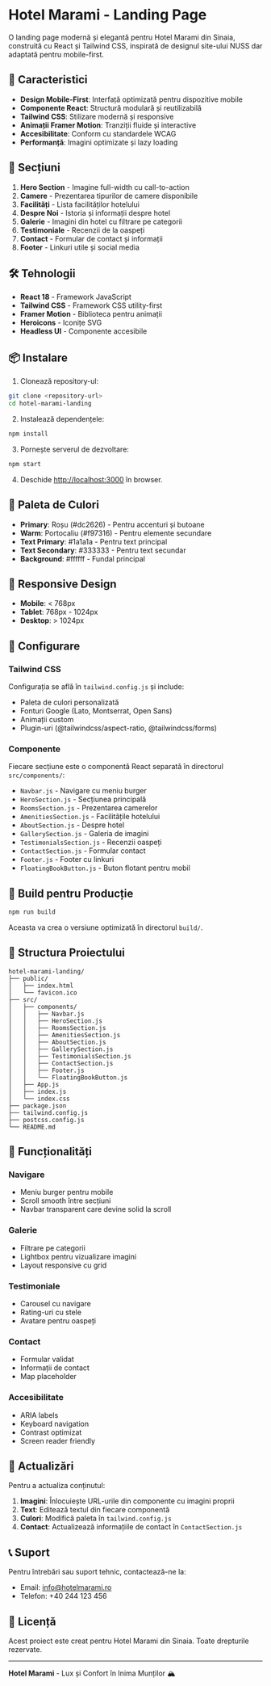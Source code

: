 # Hotel Marami - Landing Page

O landing page modernă și elegantă pentru Hotel Marami din Sinaia, construită cu React și Tailwind CSS, inspirată de designul site-ului NUSS dar adaptată pentru mobile-first.

## 🚀 Caracteristici

- **Design Mobile-First**: Interfață optimizată pentru dispozitive mobile
- **Componente React**: Structură modulară și reutilizabilă
- **Tailwind CSS**: Stilizare modernă și responsive
- **Animații Framer Motion**: Tranziții fluide și interactive
- **Accesibilitate**: Conform cu standardele WCAG
- **Performanță**: Imagini optimizate și lazy loading

## 📱 Secțiuni

1. **Hero Section** - Imagine full-width cu call-to-action
2. **Camere** - Prezentarea tipurilor de camere disponibile
3. **Facilități** - Lista facilităților hotelului
4. **Despre Noi** - Istoria și informații despre hotel
5. **Galerie** - Imagini din hotel cu filtrare pe categorii
6. **Testimoniale** - Recenzii de la oaspeți
7. **Contact** - Formular de contact și informații
8. **Footer** - Linkuri utile și social media

## 🛠️ Tehnologii

- **React 18** - Framework JavaScript
- **Tailwind CSS** - Framework CSS utility-first
- **Framer Motion** - Biblioteca pentru animații
- **Heroicons** - Iconițe SVG
- **Headless UI** - Componente accesibile

## 📦 Instalare

1. Clonează repository-ul:
```bash
git clone <repository-url>
cd hotel-marami-landing
```

2. Instalează dependențele:
```bash
npm install
```

3. Pornește serverul de dezvoltare:
```bash
npm start
```

4. Deschide [http://localhost:3000](http://localhost:3000) în browser.

## 🎨 Paleta de Culori

- **Primary**: Roșu (#dc2626) - Pentru accenturi și butoane
- **Warm**: Portocaliu (#f97316) - Pentru elemente secundare
- **Text Primary**: #1a1a1a - Pentru text principal
- **Text Secondary**: #333333 - Pentru text secundar
- **Background**: #ffffff - Fundal principal

## 📱 Responsive Design

- **Mobile**: < 768px
- **Tablet**: 768px - 1024px
- **Desktop**: > 1024px

## 🔧 Configurare

### Tailwind CSS
Configurația se află în `tailwind.config.js` și include:
- Paleta de culori personalizată
- Fonturi Google (Lato, Montserrat, Open Sans)
- Animații custom
- Plugin-uri (@tailwindcss/aspect-ratio, @tailwindcss/forms)

### Componente
Fiecare secțiune este o componentă React separată în directorul `src/components/`:
- `Navbar.js` - Navigare cu meniu burger
- `HeroSection.js` - Secțiunea principală
- `RoomsSection.js` - Prezentarea camerelor
- `AmenitiesSection.js` - Facilitățile hotelului
- `AboutSection.js` - Despre hotel
- `GallerySection.js` - Galeria de imagini
- `TestimonialsSection.js` - Recenzii oaspeți
- `ContactSection.js` - Formular contact
- `Footer.js` - Footer cu linkuri
- `FloatingBookButton.js` - Buton flotant pentru mobil

## 🚀 Build pentru Producție

```bash
npm run build
```

Aceasta va crea o versiune optimizată în directorul `build/`.

## 📝 Structura Proiectului

```
hotel-marami-landing/
├── public/
│   ├── index.html
│   └── favicon.ico
├── src/
│   ├── components/
│   │   ├── Navbar.js
│   │   ├── HeroSection.js
│   │   ├── RoomsSection.js
│   │   ├── AmenitiesSection.js
│   │   ├── AboutSection.js
│   │   ├── GallerySection.js
│   │   ├── TestimonialsSection.js
│   │   ├── ContactSection.js
│   │   ├── Footer.js
│   │   └── FloatingBookButton.js
│   ├── App.js
│   ├── index.js
│   └── index.css
├── package.json
├── tailwind.config.js
├── postcss.config.js
└── README.md
```

## 🎯 Funcționalități

### Navigare
- Meniu burger pentru mobile
- Scroll smooth între secțiuni
- Navbar transparent care devine solid la scroll

### Galerie
- Filtrare pe categorii
- Lightbox pentru vizualizare imagini
- Layout responsive cu grid

### Testimoniale
- Carousel cu navigare
- Rating-uri cu stele
- Avatare pentru oaspeți

### Contact
- Formular validat
- Informații de contact
- Map placeholder

### Accesibilitate
- ARIA labels
- Keyboard navigation
- Contrast optimizat
- Screen reader friendly

## 🔄 Actualizări

Pentru a actualiza conținutul:

1. **Imagini**: Înlocuiește URL-urile din componente cu imagini proprii
2. **Text**: Editează textul din fiecare componentă
3. **Culori**: Modifică paleta în `tailwind.config.js`
4. **Contact**: Actualizează informațiile de contact în `ContactSection.js`

## 📞 Suport

Pentru întrebări sau suport tehnic, contactează-ne la:
- Email: info@hotelmarami.ro
- Telefon: +40 244 123 456

## 📄 Licență

Acest proiect este creat pentru Hotel Marami din Sinaia. Toate drepturile rezervate.

---

**Hotel Marami** - Lux și Confort în Inima Munților 🏔️ 